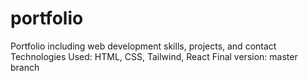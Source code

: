 # portfolio
Portfolio including web development skills, projects, and contact
Technologies Used:
HTML, CSS, Tailwind, React
Final version: master branch 
